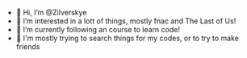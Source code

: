 - 👋 Hi, I’m @Zilverskye
- 👀 I’m interested in a lott of things, mostly fnac and The Last of Us!
- 🌱 I’m currently following an course to learn code!
- 🌿 I'm mostly trying to search things for my codes, or to try to make friends
